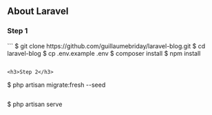 

## About Laravel

<h3>Step 1</h3>
```
$ git clone https://github.com/guillaumebriday/laravel-blog.git
$ cd laravel-blog
$ cp .env.example .env
$ composer install
$ npm install

```

<h3>Step 2</h3>
```
$ php artisan migrate:fresh --seed

```
```
$ php artisan serve

```
